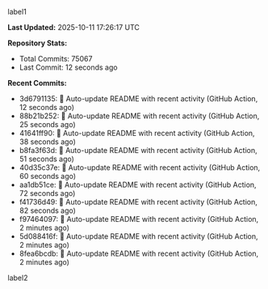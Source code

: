 
label1 
<!-- ACTIVITY_START -->
**Last Updated:** 2025-10-11 17:26:17 UTC

**Repository Stats:**
- Total Commits: 75067
- Last Commit: 12 seconds ago

**Recent Commits:**
- 3d6791135: 🤖 Auto-update README with recent activity (GitHub Action, 12 seconds ago)
- 88b21b252: 🤖 Auto-update README with recent activity (GitHub Action, 25 seconds ago)
- 41641ff90: 🤖 Auto-update README with recent activity (GitHub Action, 38 seconds ago)
- b8fa3f63d: 🤖 Auto-update README with recent activity (GitHub Action, 51 seconds ago)
- 40d35c37e: 🤖 Auto-update README with recent activity (GitHub Action, 60 seconds ago)
- aa1db51ce: 🤖 Auto-update README with recent activity (GitHub Action, 72 seconds ago)
- f41736d49: 🤖 Auto-update README with recent activity (GitHub Action, 82 seconds ago)
- f97464097: 🤖 Auto-update README with recent activity (GitHub Action, 2 minutes ago)
- 5d088416f: 🤖 Auto-update README with recent activity (GitHub Action, 2 minutes ago)
- 8fea6bcdb: 🤖 Auto-update README with recent activity (GitHub Action, 2 minutes ago)
<!-- ACTIVITY_END -->

label2
